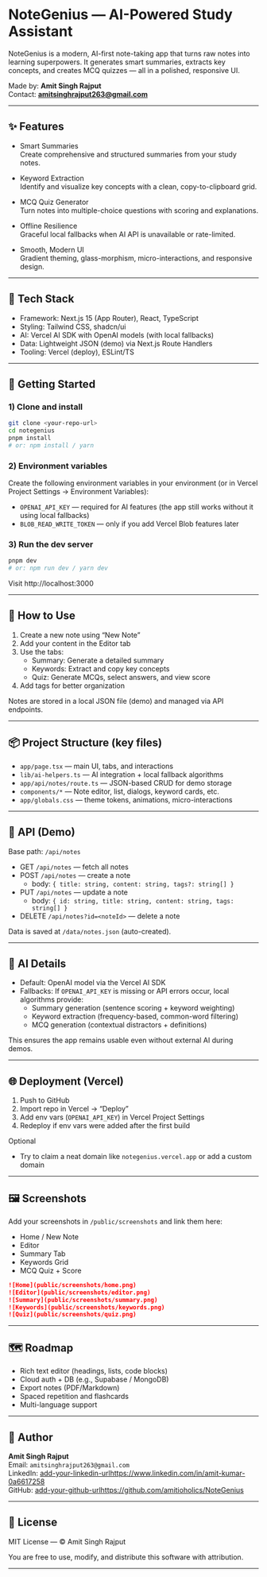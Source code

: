 # NoteGenius — AI-Powered Study Assistant

NoteGenius is a modern, AI-first note-taking app that turns raw notes into learning superpowers. It generates smart summaries, extracts key concepts, and creates MCQ quizzes — all in a polished, responsive UI.

Made by: **Amit Singh Rajput**  
Contact: **amitsinghrajput263@gmail.com**

---

## ✨ Features

- Smart Summaries  
  Create comprehensive and structured summaries from your study notes.

- Keyword Extraction  
  Identify and visualize key concepts with a clean, copy-to-clipboard grid.

- MCQ Quiz Generator  
  Turn notes into multiple-choice questions with scoring and explanations.

- Offline Resilience  
  Graceful local fallbacks when AI API is unavailable or rate-limited.

- Smooth, Modern UI  
  Gradient theming, glass-morphism, micro-interactions, and responsive design.

---

## 🧠 Tech Stack

- Framework: Next.js 15 (App Router), React, TypeScript  
- Styling: Tailwind CSS, shadcn/ui  
- AI: Vercel AI SDK with OpenAI models (with local fallbacks)  
- Data: Lightweight JSON (demo) via Next.js Route Handlers  
- Tooling: Vercel (deploy), ESLint/TS

---

## 🚀 Getting Started

### 1) Clone and install

```bash
git clone <your-repo-url>
cd notegenius
pnpm install
# or: npm install / yarn
```

### 2) Environment variables

Create the following environment variables in your environment (or in Vercel Project Settings → Environment Variables):

- `OPENAI_API_KEY` — required for AI features (the app still works without it using local fallbacks)
- `BLOB_READ_WRITE_TOKEN` — only if you add Vercel Blob features later

### 3) Run the dev server

```bash
pnpm dev
# or: npm run dev / yarn dev
```

Visit http://localhost:3000

---

## 🧪 How to Use

1) Create a new note using “New Note”  
2) Add your content in the Editor tab  
3) Use the tabs:
   - Summary: Generate a detailed summary  
   - Keywords: Extract and copy key concepts  
   - Quiz: Generate MCQs, select answers, and view score  
4) Add tags for better organization

Notes are stored in a local JSON file (demo) and managed via API endpoints.

---

## 📦 Project Structure (key files)

- `app/page.tsx` — main UI, tabs, and interactions  
- `lib/ai-helpers.ts` — AI integration + local fallback algorithms  
- `app/api/notes/route.ts` — JSON-based CRUD for demo storage  
- `components/*` — Note editor, list, dialogs, keyword cards, etc.  
- `app/globals.css` — theme tokens, animations, micro-interactions

---

## 🔌 API (Demo)

Base path: `/api/notes`

- GET `/api/notes` — fetch all notes  
- POST `/api/notes` — create a note  
  - body: `{ title: string, content: string, tags?: string[] }`
- PUT `/api/notes` — update a note  
  - body: `{ id: string, title: string, content: string, tags: string[] }`
- DELETE `/api/notes?id=<noteId>` — delete a note

Data is saved at `/data/notes.json` (auto-created).

---

## 🤖 AI Details

- Default: OpenAI model via the Vercel AI SDK  
- Fallbacks: If `OPENAI_API_KEY` is missing or API errors occur, local algorithms provide:
  - Summary generation (sentence scoring + keyword weighting)
  - Keyword extraction (frequency-based, common-word filtering)
  - MCQ generation (contextual distractors + definitions)

This ensures the app remains usable even without external AI during demos.

---

## 🌐 Deployment (Vercel)

1) Push to GitHub  
2) Import repo in Vercel → “Deploy”  
3) Add env vars (`OPENAI_API_KEY`) in Vercel Project Settings  
4) Redeploy if env vars were added after the first build

Optional  
- Try to claim a neat domain like `notegenius.vercel.app` or add a custom domain

---

## 🖼️ Screenshots

Add your screenshots in `/public/screenshots` and link them here:

- Home / New Note  
- Editor  
- Summary Tab  
- Keywords Grid  
- MCQ Quiz + Score

```md
![Home](public/screenshots/home.png)
![Editor](public/screenshots/editor.png)
![Summary](public/screenshots/summary.png)
![Keywords](public/screenshots/keywords.png)
![Quiz](public/screenshots/quiz.png)
```

---

## 🗺️ Roadmap

- Rich text editor (headings, lists, code blocks)  
- Cloud auth + DB (e.g., Supabase / MongoDB)  
- Export notes (PDF/Markdown)  
- Spaced repetition and flashcards  
- Multi-language support

---

## 👤 Author

**Amit Singh Rajput**  
Email: `amitsinghrajput263@gmail.com`  
LinkedIn: <add-your-linkedin-urlhttps://www.linkedin.com/in/amit-kumar-0a6617258>  
GitHub: <add-your-github-urlhttps://github.com/amitioholics/NoteGenius>

---

## 📝 License

MIT License — © Amit Singh Rajput

You are free to use, modify, and distribute this software with attribution.

---
